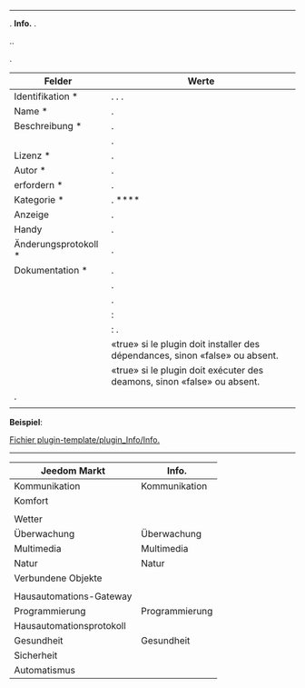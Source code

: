 ****

. **Info.** .

..



.

Felder                   | Werte                                                                                                                   |
------------------------ | ------------------------------------------------------------------------------------------------------------------------- |
Identifikation *                     | . . .                             |
Name *                   | .                                                                                                            |
Beschreibung *            | .                                   |                                                                                     |
                    | .                                                    |
Lizenz *                | .                                                                                                          |
Autor *                 | .         |
erfordern *                | .                                                                                                |
Kategorie *               | . **** |
Anzeige                  | .                    |
Handy                   | .   |
Änderungsprotokoll *              | .                                                                                              |
Dokumentation *          | .                                                                                |
               | .                                                                                 |
               | .                                                                  |
                | :            |
            | : .                                                   |
            | «true» si le plugin doit installer des dépendances, sinon «false» ou absent.                                              |
             | «true» si le plugin doit exécuter des deamons, sinon «false» ou absent.                                                   |
 | .                                            |
                    | 

**Beispiel**:

[Fichier plugin-template/plugin_Info/Info.](https://github.com/jeedom/plugin-template/blob/master/plugin_Info/Info.)




****

Jeedom Markt         | Info.               |
--------------------- | ----------------------- |
Kommunikation         | Kommunikation           |
Komfort               |                 |
               |                   |
Wetter                 |                  |
Überwachung            | Überwachung              |
Multimedia            | Multimedia              |
Natur                | Natur                  |
Verbundene Objekte      |      |
          |             |
Hausautomations-Gateway  | |
Programmierung         | Programmierung             |
Hausautomationsprotokoll   |      |
Gesundheit                 | Gesundheit                  |
Sicherheit              |                 |
Automatismus           |           |


   


  


  


 

    


   




